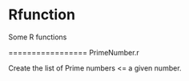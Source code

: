Rfunction
=========

Some R functions


=================
PrimeNumber.r

Create the list of Prime numbers <= a given number.


